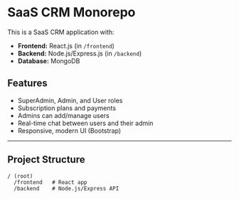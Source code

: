 # SaaS CRM Monorepo

This is a SaaS CRM application with:
- **Frontend:** React.js (in `/frontend`)
- **Backend:** Node.js/Express.js (in `/backend`)
- **Database:** MongoDB

## Features
- SuperAdmin, Admin, and User roles
- Subscription plans and payments
- Admins can add/manage users
- Real-time chat between users and their admin
- Responsive, modern UI (Bootstrap)

---

## Project Structure
```
/ (root)
  /frontend   # React app
  /backend    # Node.js/Express API
```
